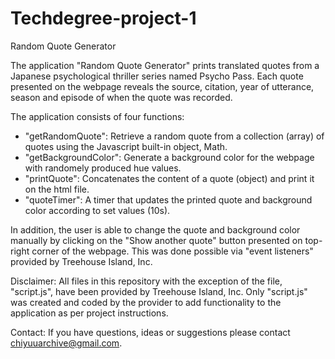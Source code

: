 # Techdegree-project-1
 Random Quote Generator

 The application "Random Quote Generator" prints translated quotes from a Japanese psychological thriller series named Psycho Pass. Each quote presented on the webpage reveals the source, citation, year of utterance, season and episode of when the quote was recorded.

 The application consists of four functions:
 - "getRandomQuote": Retrieve a random quote from a collection (array) of quotes using the Javascript built-in object, Math. 
 - "getBackgroundColor": Generate a background color for the webpage with randomely produced hue values.
 - "printQuote": Concatenates the content of a quote (object) and print it on the html file. 
 - "quoteTimer": A timer that updates the printed quote and background color according to set values (10s).

 In addition, the user is able to change the quote and background color manually by clicking on the "Show another quote" button presented on top-right corner of the webpage. This was done possible via "event listeners" provided by Treehouse Island, Inc.

Disclaimer: All files in this repository with the exception of the file, "script.js", have been provided by Treehouse Island, Inc. Only "script.js" was created and coded by the provider to add functionality to the application as per project instructions.

Contact: If you have questions, ideas or suggestions please contact chiyuuarchive@gmail.com.


